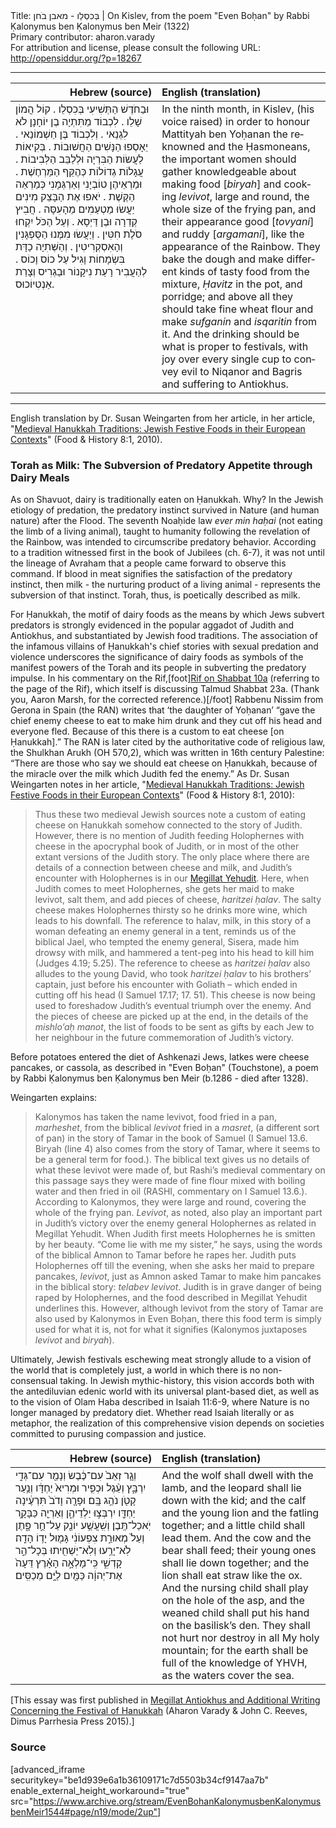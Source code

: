 <html>
<head></head>
<body>
Title: בְּכִסְלֵו - מאבן בֹחן | On Kislev, from the poem "Even Boḥan" by Rabbi Ḳalonymus ben Ḳalonymus ben Meir (1322)<br />
Primary contributor: aharon.varady<br />
For attribution and license, please consult the following URL: <a href="http://opensiddur.org/?p=18267">http://opensiddur.org/?p=18267</a>
<p />
<hr />

<table style="margin-left: auto;margin-right: auto;" class="draggable">
<thead><tr><th id="x" style="text-align: right;">Hebrew (source)</th><th style="text-align: left;">English (translation)</th></tr></thead>
<tbody>
<tr>
<td style="vertical-align:top;" width="46%">
<div class="liturgy" lang="he">
וּבַחֹדֶשׁ הַתְּשִׁיעִי בְּכִסְלֵו . 
קוֹל הֲמוֹן שָׁלֵו . 
לִכְבוֹד מַתִּתְיָה בֶן יוֹחָנָן לֹא לִגְנֵאי . 
וְלִכְבוֹד בֶּן חַשְׁמוֹנַאי . 
יֵאָסְפוּ הַנָּשִׁים הַחֲשׁוּבוֹת . 
בְּקִיאוֹת לַעֲשׂוֹת הַבִּרְיָה וּלְלַבֵּב הַלְּבִיבוֹת . 
עֲגָלוֹת גְדוֹלוֹת כְּהֶקֵּף הַמַּרְחֶשֶׁת . 
וּמַרְאֵיהֶן טוֹבְיָנִי וְאַרְגְּמָנִי 
כְּמַרְאֵה הַקֶּשֶׁת . 
יֹאפוּ אֶת הַבָּצֵק מִינִים יַעֲשׂוּ מַטְעַמִים מֵהָעִסָּה . 
חֲבִיץ קְדֵרָה וּבֶן דַּיְסָא . 
וְעַל הַכֹּל יִקְחוּ סֹלֶת חִטִּין . 
וְיַעֲשׂוּ מִמֶּנוּ הַסֻּפְגָּנִין וְהָאִסְקְרִיטִין . 
וְהַשְּׁתִיָה כַדָּת בִּשְׂמָחוֹת 
וָגִיל עַל כוֹס וָכוֹס . 
לְהַעֲבִיר רָעַת נִיקָנוֹר וּבַגְרִיס וְצָרַת אַנְטִיוֹכוּס.
</span></div>
</td>
 
<td style="vertical-align:top;" width="53%">
<div class="english" lang="en">
In the ninth month, in Kislev, 
(his voice raised)
in order to honour Mattityah ben Yoḥanan the reknowned 
and the Ḥasmoneans, 
the important women should gather
knowledgeable about making food [<em>biryah</em>] and cooking <em>levivot</em>,
large and round, the whole size of the frying pan, 
and their appearance good [<em>tovyani</em>] and ruddy [<em>argamani</em>], 
like the appearance of the Rainbow.
They bake the dough and make different kinds of tasty food from the mixture,
<em>Ḥavitz</em> in the pot, and porridge; 
and above all they should take fine wheat flour 
and make <em>sufganin</em> and <em>isqaritin</em> from it.
And the drinking should be what is proper to festivals, 
with joy over every single cup 
to convey evil to Niqanor and Bagris and suffering to Antiokhus.
</div>
</td></tr></tbody></table>

<hr />

English translation by Dr. Susan Weingarten from her article, in her article, "<a href="https://www.academia.edu/12348903/Medieval_Hanukkah_traditions_Jewish_festive_foods_in_their_European_contexts">Medieval Hanukkah Traditions: Jewish Festive Foods in their European Contexts</a>" (Food &amp; History 8:1, 2010).

<h3>Torah as Milk: The Subversion of Predatory Appetite through Dairy Meals</h3>

As on Shavuot, dairy is traditionally eaten on Ḥanukkah. Why? In the Jewish etiology of predation, the predatory instinct survived in Nature (and human nature) after the Flood. The seventh Noaḥide law <em>ever min haḥai</em> (not eating the limb of a living animal), taught to humanity following the revelation of the Rainbow, was intended to circumscribe predatory behavior. According to a tradition witnessed first in the book of Jubilees (ch. 6-7), it was not until the lineage of Avraham that a people came forward to observe this command. If blood in meat signifies the satisfaction of the predatory instinct, then milk - the nurturing product of a living animal - represents the subversion of that instinct. Torah, thus, is poetically described as milk.

For Ḥanukkah, the motif of dairy foods as the means by which Jews subvert predators is strongly evidenced in the popular aggadot of Judith and Antiokhus, and substantiated by Jewish food traditions. The association of the infamous villains of Ḥanukkah's chief stories with sexual predation and violence underscores the significance of dairy foods as symbols of the manifest powers of the Torah and its people in subverting the predatory impulse. In his commentary on the Rif,[foot]<a href="https://www.sefaria.org/Rif_Shabbat.10a.2">Rif on Shabbat 10a</a> (referring to the page of the Rif), which itself is discussing Talmud Shabbat 23a. (Thank you, Aaron Marsh, for the corrected reference.)[/foot] Rabbenu Nissim from Gerona in Spain (the RAN) writes that ‘the daughter of Yoḥanan’ “gave the chief enemy cheese to eat to make him drunk and they cut off his head and everyone fled. Because of this there is a custom to eat cheese [on Ḥanukkah].” The RAN is later cited by the authoritative code of religious law, the Shulkhan Arukh (OH 570,2), which was written in 16th century Palestine: “There are those who say we should eat cheese on Ḥanukkah, because of the miracle over the milk which Judith fed the enemy.” As Dr. Susan Weingarten notes in her article, "<a href="http://books.openedition.org/obp/1045?lang=en">Medieval Hanukkah Traditions: Jewish Festive Foods in their European Contexts</a>" (Food &amp; History 8:1, 2010):

<blockquote>Thus these two medieval Jewish sources note a custom of eating cheese on Ḥanukkah somehow connected to the story of Judith. However, there is no mention of Judith feeding Holophernes with cheese in the apocryphal book of Judith, or in most of the other extant versions of the Judith story. The only place where there are details of a connection between cheese and milk, and Judith’s encounter with Holophernes is in our <a href="https://opensiddur.org/prayers-for/special-days/commemorative-days/hanukkah/megillat-yehudit-for-hanukkah/">Megillat Yehudit</a>. Here, when Judith comes to meet Holophernes, she gets her maid to make levivot, salt them, and add pieces of cheese, <em>haritzei ḥalav</em>. The salty cheese makes Holophernes thirsty so he drinks more wine, which leads to his downfall. The reference to halav, milk, in this story of a woman defeating an enemy general in a tent, reminds us of the biblical Jael, who tempted the enemy general, Sisera, made him drowsy with milk, and hammered a tent-peg into his head to kill him (Judges 4.19; 5.25). The reference to cheese as <em>haritzei ḥalav</em> also alludes to the young David, who took <em>haritzei ḥalav</em> to his brothers’ captain, just before his encounter with Goliath – which ended in cutting off his head (I Samuel 17.17; 17. 51). This cheese is now being used to foreshadow Judith’s eventual triumph over the enemy. And the pieces of cheese are picked up at the end, in the details of the <em>mishlo’aḥ manot</em>, the list of foods to be sent as gifts by each Jew to her neighbour in the future commemoration of Judith’s victory.</blockquote>

Before potatoes entered the diet of Ashkenazi Jews, latkes were cheese pancakes, or cassola, as described in "Even Boḥan" (Touchstone), a poem by Rabbi Ḳalonymus ben Ḳalonymus ben Meir (b.1286 - died after 1328).

Weingarten explains:

<blockquote>Kalonymos has taken the name levivot, food fried in a pan, <em>marheshet</em>, from the biblical <em>levivot</em> fried in a <em>masret</em>, (a different sort of pan) in the story of Tamar in the book of Samuel (I Samuel 13.6. Biryah (line 4) also comes from the story of Tamar, where it seems to be a general term for food.). The biblical text gives us no details of what these levivot were made of, but Rashi’s medieval commentary on this passage says they were made of fine flour mixed with boiling water and then fried in oil (RASHI, commentary on I Samuel 13.6.). According to Kalonymos, they were large and round, covering the whole of the frying pan. <em>Levivot</em>, as noted, also play an important part in Judith’s victory over the enemy general Holophernes as related in Megillat Yehudit. When Judith first meets Holophernes he is smitten by her beauty. “Come lie with me my sister,” he says, using the words of the biblical Amnon to Tamar before he rapes her. Judith puts Holophernes off till the evening, when she asks her maid to prepare pancakes, <em>levivot</em>, just as Amnon asked Tamar to make him pancakes in the biblical story: <em>telabev levivot</em>. Judith is in grave danger of being raped by Holophernes, and the food described in Megillat Yehudit underlines this. However, although levivot from the story of Tamar are also used by Kalonymos in Even Boḥan, there this food term is simply used for what it is, not for what it signifies (Kalonymos juxtaposes <em>levivot</em> and <em>biryah</em>).</blockquote>

Ultimately, Jewish festivals eschewing meat strongly allude to a vision of the world that is completely just, a world in which there is no non-consensual taking. In Jewish mythic-history, this vision accords both with the  antediluvian edenic world with its universal plant-based diet, as well as to the vision of Olam Haba described in Isaiah 11:6-9, where Nature is no longer managed by predatory diet. Whether read Isaiah literally or as metaphor, the realization of this comprehensive vision depends on societies committed to purusing compassion and justice.

<table style="margin-left: auto;margin-right: auto;" class="draggable">
<thead><tr><th id="x" style="text-align: right;">Hebrew (source)</th><th style="text-align: left;">English (translation)</th></tr></thead>
<tbody>
<tr>
<td style="vertical-align:top;" width="46%">
<div class="liturgy" lang="he">
וְגָ֤ר זְאֵב֙ עִם־כֶּ֔בֶשׂ 
וְנָמֵ֖ר עִם־גְּדִ֣י יִרְבָּ֑ץ 
וְעֵ֨גֶל וּכְפִ֤יר וּמְרִיא֙ יַחְדָּ֔ו 
וְנַ֥עַר קָטֹ֖ן נֹהֵ֥ג בָּֽם׃ 
וּפָרָ֤ה וָדֹב֙ תִּרְעֶ֔ינָה יַחְדָּ֖ו 
יִרְבְּצ֣וּ יַלְדֵיהֶ֑ן 
וְאַרְיֵ֖ה כַּבָּקָ֥ר יֹֽאכַל־תֶּֽבֶן׃ 
וְשִֽׁעֲשַׁ֥ע יוֹנֵ֖ק עַל־חֻ֣ר פָּ֑תֶן 
וְעַל֙ מְאוּרַ֣ת צִפְעוֹנִ֔י גָּמ֖וּל יָד֥וֹ הָדָֽה׃ 
לֹֽא־יָרֵ֥עוּ וְלֹֽא־יַשְׁחִ֖יתוּ בְּכָל־הַ֣ר קָדְשִׁ֑י 
כִּֽי־מָלְאָ֣ה הָאָ֗רֶץ דֵּעָה֙ אֶת־יְהוָ֔ה 
כַּמַּ֖יִם לַיָּ֥ם מְכַסִּֽים׃
</span></div>
</td>
 
<td style="vertical-align:top;" width="53%">
<div class="english" lang="en">
And the wolf shall dwell with the lamb, 
and the leopard shall lie down with the kid; 
and the calf and the young lion and the fatling together; 
and a little child shall lead them. 
And the cow and the bear shall feed; 
their young ones shall lie down together; 
and the lion shall eat straw like the ox. 
And the nursing child shall play on the hole of the asp, 
and the weaned child shall put his hand on the basilisk’s den. 
They shall not hurt nor destroy in all My holy mountain; 
for the earth shall be full of the knowledge of YHVH, 
as the waters cover the sea. 
</div>
</td></tr></tbody></table>

[This essay was first published in <a href="http://dimus.parrhesia.press/megillat-antiokhus-for-ḥanukah/">Megillat Antiokhus and Additional Writing Concerning the Festival of Hanukkah</a> (Aharon Varady &amp; John C. Reeves, Dimus Parrhesia Press 2015).]

<h3>Source</h3>

[advanced_iframe securitykey="be1d939e6a1b36109171c7d5503b34cf9147aa7b" enable_external_height_workaround="true" src="https://www.archive.org/stream/EvenBohanKalonymusbenKalonymusbenMeir1544#page/n19/mode/2up"]
</body>
</html>